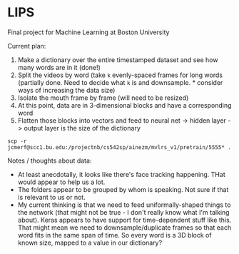 # LIPS
Final project for Machine Learning at Boston University

Current plan:

  1. Make a dictionary over the entire timestamped dataset and see how many words are in it (done!)
  2. Split the videos by word (take `k` evenly-spaced frames for long words (partially done. Need to decide what `k` is and downsample.
    * consider ways of increasing the data size)
  3. Isolate the mouth frame by frame (will need to be resized)
  4. At this point, data are in 3-dimensional blocks and have a corresponding word
  5. Flatten those blocks into vectors and feed to neural net -> hidden layer -> output layer is the size of the dictionary





```
scp -r jcmerf@scc1.bu.edu:/projectnb/cs542sp/ainezm/mvlrs_v1/pretrain/5555* .
```
Notes / thoughts about data:

  - At least anecdotally, it looks like there's face tracking happening. THat would appear to help us a lot.
  - The folders appear to be grouped by whom is speaking. Not sure if that is relevant to us or not.
  - My current thinking is that we need to feed uniformally-shaped things to the network (that might not be true - I don't really know what I'm talking about). Keras appears to have support for time-dependent stuff like this. That might mean we need to downsample/duplicate frames so that each word fits in the same span of time. So every word is a 3D block of known size, mapped to a value in our dictionary?

